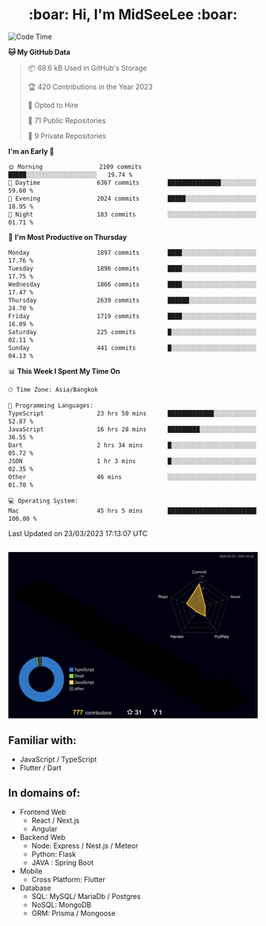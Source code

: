 <h1 align="center"> :boar: Hi, I'm MidSeeLee :boar:</h1>
 
<!--START_SECTION:waka-->
![Code Time](http://img.shields.io/badge/Code%20Time-495%20hrs%204%20mins-blue)

**🐱 My GitHub Data** 

> 📦 69.6 kB Used in GitHub's Storage 
 > 
> 🏆 420 Contributions in the Year 2023
 > 
> 💼 Opted to Hire
 > 
> 📜 71 Public Repositories 
 > 
> 🔑 9 Private Repositories 
 > 
**I'm an Early 🐤** 

```text
🌞 Morning                2109 commits        █████░░░░░░░░░░░░░░░░░░░░   19.74 % 
🌆 Daytime                6367 commits        ███████████████░░░░░░░░░░   59.60 % 
🌃 Evening                2024 commits        █████░░░░░░░░░░░░░░░░░░░░   18.95 % 
🌙 Night                  183 commits         ░░░░░░░░░░░░░░░░░░░░░░░░░   01.71 % 
```
📅 **I'm Most Productive on Thursday** 

```text
Monday                   1897 commits        ████░░░░░░░░░░░░░░░░░░░░░   17.76 % 
Tuesday                  1896 commits        ████░░░░░░░░░░░░░░░░░░░░░   17.75 % 
Wednesday                1866 commits        ████░░░░░░░░░░░░░░░░░░░░░   17.47 % 
Thursday                 2639 commits        ██████░░░░░░░░░░░░░░░░░░░   24.70 % 
Friday                   1719 commits        ████░░░░░░░░░░░░░░░░░░░░░   16.09 % 
Saturday                 225 commits         █░░░░░░░░░░░░░░░░░░░░░░░░   02.11 % 
Sunday                   441 commits         █░░░░░░░░░░░░░░░░░░░░░░░░   04.13 % 
```


📊 **This Week I Spent My Time On** 

```text
🕑︎ Time Zone: Asia/Bangkok

💬 Programming Languages: 
TypeScript               23 hrs 50 mins      █████████████░░░░░░░░░░░░   52.87 % 
JavaScript               16 hrs 28 mins      █████████░░░░░░░░░░░░░░░░   36.55 % 
Dart                     2 hrs 34 mins       █░░░░░░░░░░░░░░░░░░░░░░░░   05.72 % 
JSON                     1 hr 3 mins         █░░░░░░░░░░░░░░░░░░░░░░░░   02.35 % 
Other                    46 mins             ░░░░░░░░░░░░░░░░░░░░░░░░░   01.70 % 

💻 Operating System: 
Mac                      45 hrs 5 mins       █████████████████████████   100.00 % 
```


 Last Updated on 23/03/2023 17:13:07 UTC
<!--END_SECTION:waka-->

##

![](./profile-3d-contrib/profile-night-rainbow.svg)

## Familiar with:
- JavaScript / TypeScript
- Flutter / Dart

## In domains of:
- Frontend Web
  - React / Next.js
  - Angular
- Backend Web
  - Node: Express / Nest.js / Meteor
  - Python: Flask
  - JAVA : Spring Boot
- Mobile
  - Cross Platform: Flutter
- Database
  - SQL: MySQL/ MariaDb / Postgres
  - NoSQL: MongoDB
  - ORM: Prisma / Mongoose

